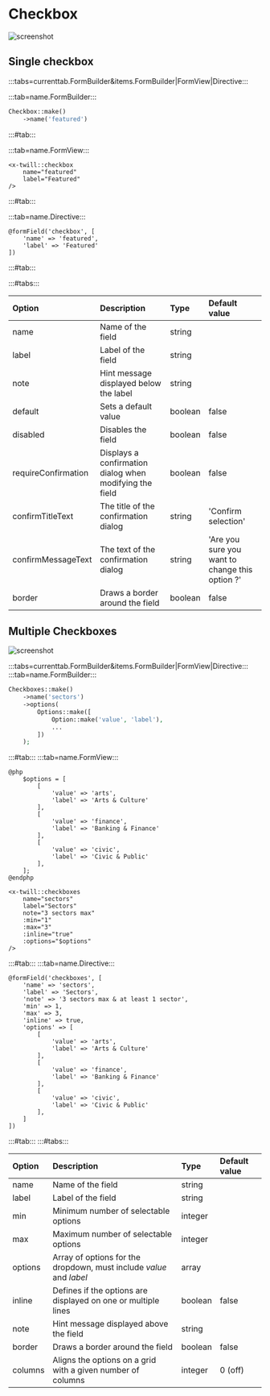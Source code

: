 # Checkbox

![screenshot](/assets/checkbox.png)

## Single checkbox

:::tabs=currenttab.FormBuilder&items.FormBuilder|FormView|Directive:::

:::tab=name.FormBuilder:::

```php
Checkbox::make()
    ->name('featured')
```

:::#tab:::

:::tab=name.FormView:::

```blade
<x-twill::checkbox
    name="featured"
    label="Featured"
/>
```

:::#tab:::

:::tab=name.Directive:::

```blade
@formField('checkbox', [
    'name' => 'featured',
    'label' => 'Featured'
])
```

:::#tab:::

:::#tabs:::

| Option              | Description                                             | Type    | Default value                                   |
|:--------------------|:--------------------------------------------------------|:--------|:------------------------------------------------|
| name                | Name of the field                                       | string  |                                                 |
| label               | Label of the field                                      | string  |                                                 |
| note                | Hint message displayed below the label                  | string  |                                                 |
| default             | Sets a default value                                    | boolean | false                                           |
| disabled            | Disables the field                                      | boolean | false                                           | 
| requireConfirmation | Displays a confirmation dialog when modifying the field | boolean | false                                           |
| confirmTitleText    | The title of the confirmation dialog                    | string  | 'Confirm selection'                             |
| confirmMessageText  | The text of the confirmation dialog                     | string  | 'Are you sure you want to change this option ?' |
| border              | Draws a border around the field                         | boolean | false                                           |
## Multiple Checkboxes

![screenshot](/assets/checkboxes.png)

:::tabs=currenttab.FormBuilder&items.FormBuilder|FormView|Directive:::
:::tab=name.FormBuilder:::

```php
Checkboxes::make()
    ->name('sectors')
    ->options(
        Options::make([
            Option::make('value', 'label'),
            ...
        ])
    );
```

:::#tab:::
:::tab=name.FormView:::

```blade
@php
    $options = [
        [
            'value' => 'arts',
            'label' => 'Arts & Culture'
        ],
        [
            'value' => 'finance',
            'label' => 'Banking & Finance'
        ],
        [
            'value' => 'civic',
            'label' => 'Civic & Public'
        ],
    ];
@endphp

<x-twill::checkboxes
    name="sectors"
    label="Sectors"
    note="3 sectors max"
    :min="1"
    :max="3"
    :inline="true"
    :options="$options"
/>
```

:::#tab:::
:::tab=name.Directive:::

```blade
@formField('checkboxes', [
    'name' => 'sectors',
    'label' => 'Sectors',
    'note' => '3 sectors max & at least 1 sector',
    'min' => 1,
    'max' => 3,
    'inline' => true,
    'options' => [
        [
            'value' => 'arts',
            'label' => 'Arts & Culture'
        ],
        [
            'value' => 'finance',
            'label' => 'Banking & Finance'
        ],
        [
            'value' => 'civic',
            'label' => 'Civic & Public'
        ],
    ]
])
```

:::#tab:::
:::#tabs:::

| Option  | Description                                                         | Type    | Default value |
|:--------|:--------------------------------------------------------------------|:--------|:--------------|
| name    | Name of the field                                                   | string  |               |
| label   | Label of the field                                                  | string  |               |
| min     | Minimum number of selectable options                                | integer |               |
| max     | Maximum number of selectable options                                | integer |               |
| options | Array of options for the dropdown, must include _value_ and _label_ | array   |               |
| inline  | Defines if the options are displayed on one or multiple lines       | boolean | false         |
| note    | Hint message displayed above the field                              | string  |               |
| border  | Draws a border around the field                                     | boolean | false         |
| columns | Aligns the options on a grid with a given number of columns         | integer | 0 (off)       |
